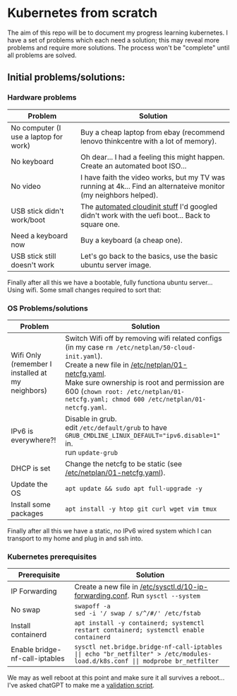 # Kubernetes from scratch

The aim of this repo will be to document my progress learning kubernetes. I have a set of problems which each need a solution; this may reveal more problems and require more solutions. The process won't be "complete" until all problems are solved.

## Initial problems/solutions:

### Hardware problems
| Problem    | Solution |
| --------- | ------- |
| No computer (I use a laptop for work) | Buy a cheap laptop from ebay (recommend lenovo thinkcentre with a lot of memory). |
| No keyboard           | Oh dear... I had a feeling this might happen. Create an automated boot ISO...        |
| No video          | I have faith the video works, but my TV was running at 4k... Find an alternateive monitor (my neighbors helped).   |
| USB stick didn't work/boot          | The [automated cloudinit stuff](https://canonical-subiquity.readthedocs-hosted.com/en/latest/howto/autoinstall-quickstart.html) I'd googled didn't work with the uefi boot... Back to square one.        |
| Need a keyboard now | Buy a keyboard (a cheap one).        |
| USB stick still doesn't work          | Let's go back to the basics, use the basic ubuntu server image.        |

Finally after all this we have a bootable, fully functiona ubuntu server... Using wifi. Some small changes required to sort that:

### OS Problems/solutions
| Problem    | Solution |
| --------- | ------- |
| Wifi Only (remember I installed at my neighbors) | Switch Wifi off by removing wifi related configs (in my case `rm /etc/netplan/50-cloud-init.yaml`).<br>Create a new file in [/etc/netplan/01-netcfg.yaml](configs/01-netcfg.yaml).<br>Make sure ownership is root and permission are 600 (`chown root: /etc/netplan/01-netcfg.yaml; chmod 600 /etc/netplan/01-netcfg.yaml`. |
| IPv6 is everywhere?!| Disable in grub.<br>edit `/etc/default/grub` to have `GRUB_CMDLINE_LINUX_DEFAULT="ipv6.disable=1"` in.<br>run `update-grub` |
| DHCP is set | Change the netcfg to be static (see [/etc/netplan/01-netcfg.yaml](configs/01-netcfg.yaml#L6-L12)). |
| Update the OS | `apt update && sudo apt full-upgrade -y` |
| Install some packages | `apt install -y htop git curl wget vim tmux` |

Finally after all this we have a static, no IPv6 wired system which I can transport to my home and plug in and ssh into.

### Kubernetes prerequisites
| Prerequisite    | Solution |
| --------- | ------- |
| IP Forwarding | Create a new file in [/etc/sysctl.d/10-ip-forwarding.conf](configs/10-ip-forwarding.conf). Run `sysctl --system` |
| No swap | `swapoff -a`<br>`sed -i '/ swap / s/^/#/' /etc/fstab` |
| Install containerd | `apt install -y containerd; systemctl restart containerd; systemctl enable containerd` |
| Enable bridge-nf-call-iptables | `sysctl net.bridge.bridge-nf-call-iptables \|\| echo "br_netfilter" > /etc/modules-load.d/k8s.conf \|\| modprobe br_netfilter` |

We may as well reboot at this point and make sure it all survives a reboot... I've asked chatGPT to make me a [validation script](validation/kubernetes_prerequisites.sh). 
